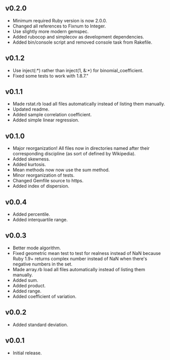 ## v0.2.0
* Minimum required Ruby version is now 2.0.0.
* Changed all references to Fixnum to Integer.
* Use slightly more modern gemspec.
* Added rubocop and simplecov as development dependencies.
* Added bin/console script and removed console task from Rakefile.

## v0.1.2
* Use inject(:\*) rather than inject(1, &:\*) for binomial_coefficient.
* Fixed some tests to work with 1.8.7."

## v0.1.1

* Made rstat.rb load all files automatically instead of listing them manually.
* Updated readme.
* Added sample correlation coefficient.
* Added simple linear regression.

## v0.1.0

* Major reorganization! All files now in directories named after their corresponding discipline (as sort of defined by Wikipedia).
* Added skewness.
* Added kurtosis.
* Mean methods now now use the sum method.
* Minor reorganization of tests.
* Changed Gemfile source to https.
* Added index of dispersion.

## v0.0.4

* Added percentile.
* Added interquartile range.

## v0.0.3

* Better mode algorithm.
* Fixed geometric mean test to test for realness instead of NaN because Ruby 1.9+ returns complex number instead of NaN when there's negative numbers in the set.
* Made array.rb load all files automatically instead of listing them manually.
* Added sum.
* Added product.
* Added range.
* Added coefficient of variation.

## v0.0.2

* Added standard deviation.

## v0.0.1

* Initial release.

